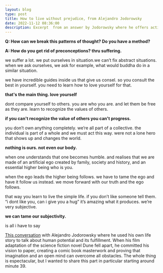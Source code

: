 ```yaml
---
layout: blog
type: post
title: How to live without prejudice, from Alejandro Jodorowsky
date: 2022-11-12 08:36:00
description: Excerpt  from an answer by Jodorowsky where he offers actionable advice to get rid of prejudice and live enlightened
---
```


**Q: How can we break this patterns of thought? Do you have a method?**

**A: How do you get rid of preconceptions? thru suffering.**

we suffer a lot. we put ourselves in situation.we can’t fix abstract situations. when we ask ourselves, we ask for example, what would buddha do in a similar situation.

we have incredible guides inside us that give us consel. so you consult the best in yourself. you need to learn how to love yourself for that.

**that's the main thing. love yourself**

dont compare yourself to others. you are who you are. and let them be free as they are. learn to recognize the values of others.

**if you can't recognize the value of others you can't progress.**

you don’t own anything completely.  we’re all part of a collective. the individual is part of a whole and we must act this way. were not a lone hero that shows up and changes the world.

**nothing is ours. not even our body.**

when one understands that one becomes humble. and realises that we are made of an artificial ego created by family, society and history, and an essential higher being who is you.

when the ego leads the higher being follows. we have to tame the ego and have it follow us instead. we move forward with our truth and the ego follows.

that way you learn to live the simple life. if you don’t like someone tell them. “i dont like you, can i give you a hug” it’s amazing what it produces. we’re very subjective.

**we can tame our subjectivity.**

is all i have to say

[This conversation](https://www.youtube.com/watch?v=uRB9Op9rNUs) with Alejandro Jodorowsky where he used his own life story to talk about human potential and its fulfillment. When his film adaptation of the science fiction novel Dune fell apart, he committed his vision to paper, creating a comic book masterwork and proving that imagination and an open mind can overcome all obstacles. The whole thing is espectacular, but I wanted to share this part in particular starting around minute 39.

